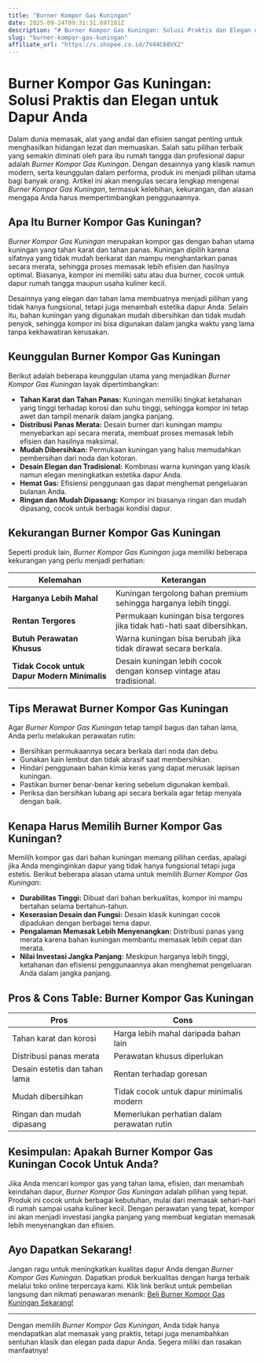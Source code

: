 ```yaml
---
title: "Burner Kompor Gas Kuningan"
date: 2025-09-24T09:31:31.697181Z
description: "# Burner Kompor Gas Kuningan: Solusi Praktis dan Elegan untuk Dapur Anda..."
slug: "burner-kompor-gas-kuningan"
affiliate_url: "https://s.shopee.co.id/7V44C68VX2"
---
```

# Burner Kompor Gas Kuningan: Solusi Praktis dan Elegan untuk Dapur Anda

Dalam dunia memasak, alat yang andal dan efisien sangat penting untuk menghasilkan hidangan lezat dan memuaskan. Salah satu pilihan terbaik yang semakin diminati oleh para ibu rumah tangga dan profesional dapur adalah *Burner Kompor Gas Kuningan*. Dengan desainnya yang klasik namun modern, serta keunggulan dalam performa, produk ini menjadi pilihan utama bagi banyak orang. Artikel ini akan mengulas secara lengkap mengenai *Burner Kompor Gas Kuningan*, termasuk kelebihan, kekurangan, dan alasan mengapa Anda harus mempertimbangkan penggunaannya.

## Apa Itu Burner Kompor Gas Kuningan?

*Burner Kompor Gas Kuningan* merupakan kompor gas dengan bahan utama kuningan yang tahan karat dan tahan panas. Kuningan dipilih karena sifatnya yang tidak mudah berkarat dan mampu menghantarkan panas secara merata, sehingga proses memasak lebih efisien dan hasilnya optimal. Biasanya, kompor ini memiliki satu atau dua burner, cocok untuk dapur rumah tangga maupun usaha kuliner kecil.

Desainnya yang elegan dan tahan lama membuatnya menjadi pilihan yang tidak hanya fungsional, tetapi juga menambah estetika dapur Anda. Selain itu, bahan kuningan yang digunakan mudah dibersihkan dan tidak mudah penyok, sehingga kompor ini bisa digunakan dalam jangka waktu yang lama tanpa kekhawatiran kerusakan.

## Keunggulan Burner Kompor Gas Kuningan

Berikut adalah beberapa keunggulan utama yang menjadikan *Burner Kompor Gas Kuningan* layak dipertimbangkan:

- **Tahan Karat dan Tahan Panas:** Kuningan memiliki tingkat ketahanan yang tinggi terhadap korosi dan suhu tinggi, sehingga kompor ini tetap awet dan tampil menarik dalam jangka panjang.
- **Distribusi Panas Merata:** Desain burner dari kuningan mampu menyebarkan api secara merata, membuat proses memasak lebih efisien dan hasilnya maksimal.
- **Mudah Dibersihkan:** Permukaan kuningan yang halus memudahkan pembersihan dari noda dan kotoran.
- **Desain Elegan dan Tradisional:** Kombinasi warna kuningan yang klasik namun elegan meningkatkan estetika dapur Anda.
- **Hemat Gas:** Efisiensi penggunaan gas dapat menghemat pengeluaran bulanan Anda.
- **Ringan dan Mudah Dipasang:** Kompor ini biasanya ringan dan mudah dipasang, cocok untuk berbagai kondisi dapur.

## Kekurangan Burner Kompor Gas Kuningan

Seperti produk lain, *Burner Kompor Gas Kuningan* juga memiliki beberapa kekurangan yang perlu menjadi perhatian:

| **Kelemahan**                   | **Keterangan**                                              |
|---------------------------------|--------------------------------------------------------------|
| **Harganya Lebih Mahal**        | Kuningan tergolong bahan premium sehingga harganya lebih tinggi. |
| **Rentan Tergores**              | Permukaan kuningan bisa tergores jika tidak hati-hati saat dibersihkan. |
| **Butuh Perawatan Khusus**       | Warna kuningan bisa berubah jika tidak dirawat secara berkala. |
| **Tidak Cocok untuk Dapur Modern Minimalis** | Desain kuningan lebih cocok dengan konsep vintage atau tradisional. |

## Tips Merawat Burner Kompor Gas Kuningan

Agar *Burner Kompor Gas Kuningan* tetap tampil bagus dan tahan lama, Anda perlu melakukan perawatan rutin:

- Bersihkan permukaannya secara berkala dari noda dan debu.
- Gunakan kain lembut dan tidak abrasif saat membersihkan.
- Hindari penggunaan bahan kimia keras yang dapat merusak lapisan kuningan.
- Pastikan burner benar-benar kering sebelum digunakan kembali.
- Periksa dan bersihkan lubang api secara berkala agar tetap menyala dengan baik.

## Kenapa Harus Memilih Burner Kompor Gas Kuningan?

Memilih kompor gas dari bahan kuningan memang pilihan cerdas, apalagi jika Anda menginginkan dapur yang tidak hanya fungsional tetapi juga estetis. Berikut beberapa alasan utama untuk memilih *Burner Kompor Gas Kuningan*:

- **Durabilitas Tinggi:** Dibuat dari bahan berkualitas, kompor ini mampu bertahan selama bertahun-tahun.
- **Keserasian Desain dan Fungsi:** Desain klasik kuningan cocok dipadukan dengan berbagai tema dapur.
- **Pengalaman Memasak Lebih Menyenangkan:** Distribusi panas yang merata karena bahan kuningan membantu memasak lebih cepat dan merata.
- **Nilai Investasi Jangka Panjang:** Meskipun harganya lebih tinggi, ketahanan dan efisiensi penggunaannya akan menghemat pengeluaran Anda dalam jangka panjang.

## Pros & Cons Table: Burner Kompor Gas Kuningan

| **Pros**                                                                       | **Cons**                                                    |
|-------------------------------------------------------------------------------|--------------------------------------------------------------|
| Tahan karat dan korosi                                                      | Harga lebih mahal daripada bahan lain                        |
| Distribusi panas merata                                                      | Perawatan khusus diperlukan                                  |
| Desain estetis dan tahan lama                                                 | Rentan terhadap goresan                                    |
| Mudah dibersihkan                                                           | Tidak cocok untuk dapur minimalis modern                   |
| Ringan dan mudah dipasang                                                    | Memerlukan perhatian dalam perawatan rutin                 |

## Kesimpulan: Apakah Burner Kompor Gas Kuningan Cocok Untuk Anda?

Jika Anda mencari kompor gas yang tahan lama, efisien, dan menambah keindahan dapur, *Burner Kompor Gas Kuningan* adalah pilihan yang tepat. Produk ini cocok untuk berbagai kebutuhan, mulai dari memasak sehari-hari di rumah sampai usaha kuliner kecil. Dengan perawatan yang tepat, kompor ini akan menjadi investasi jangka panjang yang membuat kegiatan memasak lebih menyenangkan dan efisien.

## Ayo Dapatkan Sekarang!

Jangan ragu untuk meningkatkan kualitas dapur Anda dengan *Burner Kompor Gas Kuningan*. Dapatkan produk berkualitas dengan harga terbaik melalui toko online terpercaya kami. Klik link berikut untuk pembelian langsung dan nikmati penawaran menarik: [Beli Burner Kompor Gas Kuningan Sekarang!](https://s.shopee.co.id/7V44C68VX2)

---

Dengan memilih *Burner Kompor Gas Kuningan*, Anda tidak hanya mendapatkan alat memasak yang praktis, tetapi juga menambahkan sentuhan klasik dan elegan pada dapur Anda. Segera miliki dan rasakan manfaatnya!